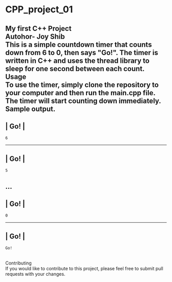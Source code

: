# CPP_project_01
My first C++ Project
<br>
Autohor- Joy Shib
<br>
This is a simple countdown timer that counts down from 6 to 0, then says "Go!". The timer is written in C++ and uses the thread library to sleep for one second between each count.
<br>
Usage
<br>
To use the timer, simply clone the repository to your computer and then run the main.cpp file. The timer will start counting down immediately.
<br>
Sample output.
<br>
-------
| Go! |
-------
    6

-------
| Go! |
-------
    5
...
-------
| Go! |
-------
    0
-------
| Go! |
-------
    Go!
<br>
Contributing
<br>
If you would like to contribute to this project, please feel free to submit pull requests with your changes.
    

